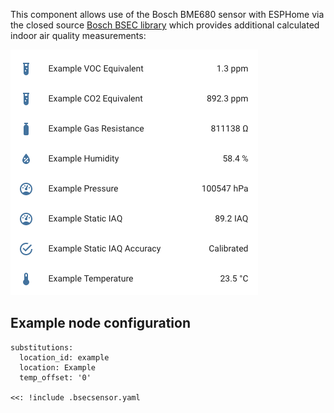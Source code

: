 This component allows use of the Bosch BME680 sensor with ESPHome via the closed source [Bosch BSEC library](https://github.com/BoschSensortec/BSEC-Arduino-library) which provides additional calculated indoor air quality measurements:

![Home Assistant Entities](ha-screenshot.png)

## Example node configuration
```
substitutions:
  location_id: example
  location: Example
  temp_offset: '0'

<<: !include .bsecsensor.yaml
```
